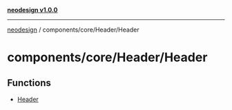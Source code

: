 [**neodesign v1.0.0**](../../../../README.md)

***

[neodesign](../../../../modules.md) / components/core/Header/Header

# components/core/Header/Header

## Functions

- [Header](functions/Header.md)
